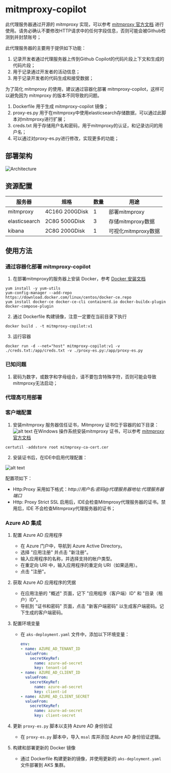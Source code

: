 # mitmproxy-copilot

此代理服务器通过开源的 mitmproxy 实现，可以参考 [mitmproxy 官方文档](https://docs.mitmproxy.org/stable/) 进行使用。请务必确认不要修改HTTP请求中的任何字段信息，否则可能会被Github检测到并封禁账号；

此代理服务器的主要用于提供如下功能：
1. 记录开发者通过代理服务器上传到Github Copilot的代码片段上下文和生成的代码片段；
2. 用于记录通过开发者的活动信息；
3. 用于记录开发者的代码生成和接受数据；


为了简化 mitmproxy 的使用，建议通过容器化部署 mitmproxy-copilot，这样可以避免因为 mitmproxy 的版本不同导致的问题。

1. Dockerfile 用于生成 mitmproxy-copilot 镜像；
2. proxy-es.py 用于在mitmproxy中使用elasticsearch存储数据，可以通过此脚本对mitmproxy进行扩展；
3. creds.txt 用于存储用户名和密码，用于mitmproxy的认证，和记录访问的用户名；
4. 可以通过对proxy-es.py进行修改，实现更多的功能；



## 部署架构

![Architecture](https://github.com/nickhou1983/mitmproxy-copilot/blob/main/image.png)

## 资源配置

| 服务器 | 规格 | 数量 | 用途 |
| --- | --- | --- | --- |
| mitmproxy | 4C16G 200GDisk | 1 | 部署mitmproxy
| elasticsearch | 2C8G 500GDisk | 3 | 存储mitmproxy数据
| kibana | 2C8G 200GDisk | 1 | 可视化mitmproxy数据


## 使用方法

### 通过容器化部署 mitmproxy-copilot

1. 在部署mitmproxy的服务器上安装 Docker，参考 [Docker 安装文档](https://docs.docker.com/get-docker/)
```
yum install -y yum-utils
yum-config-manager --add-repo https://download.docker.com/linux/centos/docker-ce.repo
yum install docker-ce docker-ce-cli containerd.io docker-buildx-plugin docker-compose-plugin
```
2. 通过 Dockerfile 构建镜像，注意一定要在当前目录下执行
```
docker build . -t mitmproxy-copilot:v1
```

3. 运行容器
```
docker run -d --net="host" mitmproxy-copilot:v1 -v ./creds.txt:/app/creds.txt -v ./proxy-es.py:/app/proxy-es.py
```
### 已知问题

1. 密码为数字，或数字和字母组合，请不要包含特殊字符，否则可能会导致mitmproxy无法启动；

### 代理高可用部署



### 客户端配置

1. 安装mitmproxy 服务器信任证书，Mitmproxy 证书位于容器的如下目录：
![alt text](1716267494806.png)
在Windows 操作系统安装mitmproxy 证书，可以参考 [mitmproxy 官方文档](https://docs.mitmproxy.org/stable/concepts-certificates/#installing-the-mitmproxy-ca-certificate-on-windows)
```
certutil -addstore root mitmproxy-ca-cert.cer
```

2. 安装证书后，在IDE中启用代理配置：

![alt text](image-1.png)

配置项如下：

* Http:Proxy 采用如下格式：*http://用户名:密码@代理服务器地址:代理服务器端口*
* Http: Proxy Strict SSL 启用后，IDE会检查Mitmproxy代理服务器的证书。禁用后，IDE 不会检查Mitmproxy代理服务器的证书；

### Azure AD 集成

1. 配置 Azure AD 应用程序
   - 在 Azure 门户中，导航到 Azure Active Directory。
   - 选择 "应用注册" 并点击 "新注册"。
   - 输入应用程序的名称，并选择支持的帐户类型。
   - 在重定向 URI 中，输入应用程序的重定向 URI（如果适用）。
   - 点击 "注册"。

2. 获取 Azure AD 应用程序的凭据
   - 在应用注册的 "概述" 页面，记下 "应用程序（客户端）ID" 和 "目录（租户）ID"。
   - 导航到 "证书和密码" 页面，点击 "新客户端密码" 以生成客户端密码。记下生成的客户端密码。

3. 配置环境变量
   - 在 `aks-deployment.yaml` 文件中，添加以下环境变量：
     ```yaml
     env:
     - name: AZURE_AD_TENANT_ID
       valueFrom:
         secretKeyRef:
           name: azure-ad-secret
           key: tenant-id
     - name: AZURE_AD_CLIENT_ID
       valueFrom:
         secretKeyRef:
           name: azure-ad-secret
           key: client-id
     - name: AZURE_AD_CLIENT_SECRET
       valueFrom:
         secretKeyRef:
           name: azure-ad-secret
           key: client-secret
     ```

4. 更新 `proxy-es.py` 脚本以支持 Azure AD 身份验证
   - 在 `proxy-es.py` 脚本中，导入 `msal` 库并添加 Azure AD 身份验证逻辑。

5. 构建和部署更新的 Docker 镜像
   - 通过 Dockerfile 构建更新的镜像，并使用更新的 `aks-deployment.yaml` 文件部署到 AKS 集群。

